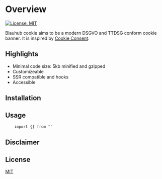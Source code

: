 # Overview

[![License: MIT](https://img.shields.io/badge/License-MIT-green.svg)](https://opensource.org/licenses/MIT)

Blauhub cookie aims to be a modern DSGVO and TTDSG conform cookie banner. It is inspired by [Cookie Consent](https://github.com/orestbida/cookieconsent#layout-options--customization).

## Highlights

- Minimal code size: 5kb minified and gzipped
- Customizeable
- SSR compatible and hooks
- Accessible

## Installation

## Usage

```bash
    import {} from ""
```

## Disclaimer

## License

[MIT](./LICENSE)
